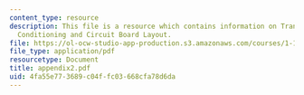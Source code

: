 ```yaml
---
content_type: resource
description: This file is a resource which contains information on Transducer, Signal
  Conditioning and Circuit Board Layout.
file: https://ol-ocw-studio-app-production.s3.amazonaws.com/courses/1-101-introduction-to-civil-and-environmental-engineering-design-i-fall-2006/4fa55e773689c04ffc03668cfa78d6da_appendix2.pdf
file_type: application/pdf
resourcetype: Document
title: appendix2.pdf
uid: 4fa55e77-3689-c04f-fc03-668cfa78d6da
---
```


